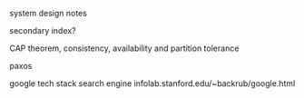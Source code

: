 system design notes

secondary index? 

CAP theorem, consistency, availability and partition tolerance

paxos 

google tech stack 
search engine
infolab.stanford.edu/~backrub/google.html
